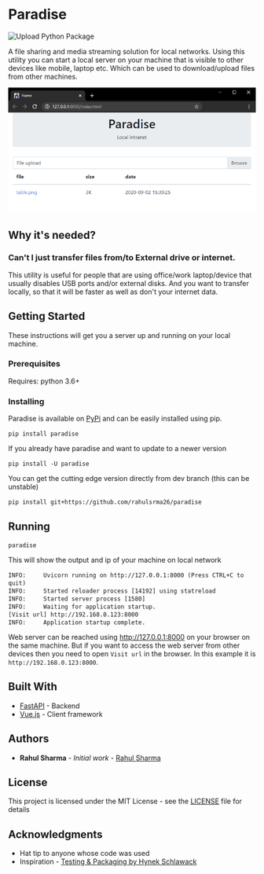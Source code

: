 # Paradise

![Upload Python Package](https://github.com/rahulsrma26/paradise/workflows/Upload%20Python%20Package/badge.svg)

A file sharing and media streaming solution for local networks. Using this utility you can start a local server on your machine that is visible to other devices like mobile, laptop etc. Which can be used to download/upload files from other machines.

![preview](https://github.com/rahulsrma26/paradise/raw/dev/docs/img/preview.png)

## Why it's needed?

### Can't I just transfer files from/to External drive or internet.

This utility is useful for people that are using office/work laptop/device that usually disables USB ports and/or external disks. And you want to transfer locally, so that it will be faster as well as don't your internet data.

## Getting Started

These instructions will get you a server up and running on your local machine.

### Prerequisites

Requires: python 3.6+

### Installing

Paradise is available on [PyPi](https://pypi.org/project/paradise/) and can be easily installed using pip.

```
pip install paradise
```

If you already have paradise and want to update to a newer version

```
pip install -U paradise
```

You can get the cutting edge version directly from dev branch (this can be unstable)

```
pip install git+https://github.com/rahulsrma26/paradise
```

## Running

```
paradise
```

This will show the output and ip of your machine on local network

```
INFO:     Uvicorn running on http://127.0.0.1:8000 (Press CTRL+C to quit)
INFO:     Started reloader process [14192] using statreload
INFO:     Started server process [1580]
INFO:     Waiting for application startup.
[Visit url] http://192.168.0.123:8000
INFO:     Application startup complete.
```

Web server can be reached using http://127.0.0.1:8000 on your browser on the same machine. But if you want to access the web server from other devices then you need to open `Visit url` in the browser. In this example it is `http://192.168.0.123:8000`.

## Built With

* [FastAPI](http://https://fastapi.tiangolo.com/) - Backend
* [Vue.js](https://vuejs.org/) - Client framework

## Authors

* **Rahul Sharma** - *Initial work* - [Rahul Sharma](https://github.com/rahulsrma26)

## License

This project is licensed under the MIT License - see the [LICENSE](LICENSE) file for details

## Acknowledgments

* Hat tip to anyone whose code was used
* Inspiration - [Testing & Packaging by Hynek Schlawack](https://hynek.me/articles/testing-packaging/)
